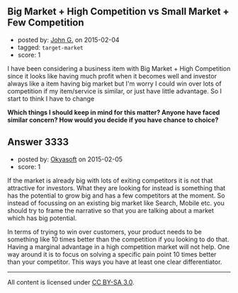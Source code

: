 ## Big Market + High Competition vs Small Market + Few Competition

- posted by: [John G.](https://stackexchange.com/users/4594105/john-g) on 2015-02-04
- tagged: `target-market`
- score: 1

I have been considering a business item with Big Market + High Competition since it looks like having much profit when it becomes well and investor always like a item having big market but I'm worry I could win over lots of competition if my item/service is similar, or just have little advantage. So I start to think I have to change

**Which things I should keep in mind for this matter? Anyone have faced similar concern?
How would you decide if you have chance to choice?**


## Answer 3333

- posted by: [Okyasoft](https://stackexchange.com/users/294248/okyasoft) on 2015-02-05
- score: 1

If the market is already big with lots of exiting competitors it is not that attractive for investors. What they are looking for instead is something that has the potential to grow big and has a few competitors at the moment. So instead of focussing on an existing big market like Search, Mobile etc. you should try to frame the narrative so that you are talking about a market which has big potential.

In terms of trying to win over customers, your product needs to be something like 10 times better than the competition if you looking to do that. Having a marginal advantage in a high competition market will not help. One way around it is to focus on solving a specific pain point 10 times better than your competitor. This ways you have at least one clear differentiator.



---

All content is licensed under [CC BY-SA 3.0](https://creativecommons.org/licenses/by-sa/3.0/).
